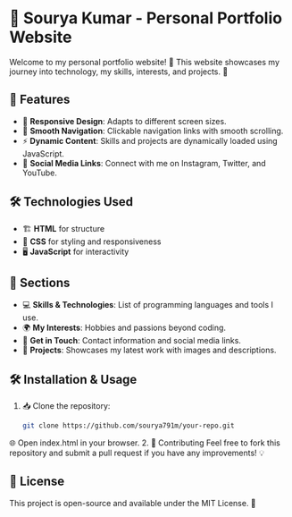 # 🚀 Sourya Kumar - Personal Portfolio Website

Welcome to my personal portfolio website! 🎉 This website showcases my journey into technology, my skills, interests, and projects. 🌟  

## 🌟 Features  
- 🎨 **Responsive Design**: Adapts to different screen sizes.  
- 🔗 **Smooth Navigation**: Clickable navigation links with smooth scrolling.  
- ⚡ **Dynamic Content**: Skills and projects are dynamically loaded using JavaScript.  
- 📱 **Social Media Links**: Connect with me on Instagram, Twitter, and YouTube.  

## 🛠 Technologies Used  
- 🏗 **HTML** for structure  
- 🎨 **CSS** for styling and responsiveness  
- 🖥 **JavaScript** for interactivity  

## 📌 Sections  
- 💻 **Skills & Technologies**: List of programming languages and tools I use.  
- 🌍 **My Interests**: Hobbies and passions beyond coding.  
- 📩 **Get in Touch**: Contact information and social media links.  
- 🚀 **Projects**: Showcases my latest work with images and descriptions.  

## 🛠 Installation & Usage  
1. 📥 Clone the repository:  
   ```bash
   git clone https://github.com/sourya791m/your-repo.git
🌐 Open index.html in your browser.
2. 🤝 Contributing
Feel free to fork this repository and submit a pull request if you have any improvements! 💡

## 📜 License
This project is open-source and available under the MIT License. 📝
